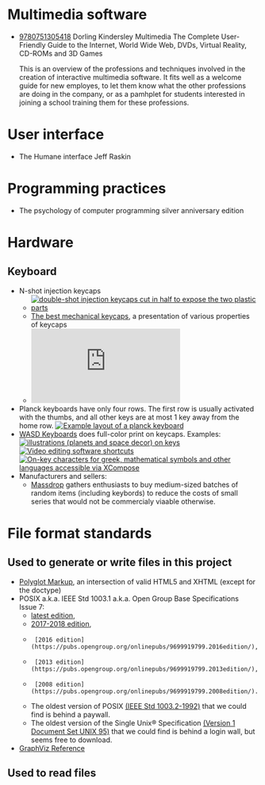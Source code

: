 # Multimedia software

* [9780751305418](https://isbnsearch.com/isbn/9780751305418) Dorling Kindersley Multimedia The Complete User-Friendly Guide to the Internet, World Wide Web, DVDs, Virtual Reality, CD-ROMs and 3D Games
  
  This is an overview of the professions and techniques involved in the creation of interactive multimedia software. It fits well as a welcome guide for new employes, to let them know what the other professions are doing in the company, or as a pamhplet for students interested in joining a school training them for these professions.

# User interface

* The Humane interface Jeff Raskin

# Programming practices

* The psychology of computer programming silver anniversary edition

# Hardware

## Keyboard

* N-shot injection keycaps
  * [![double-shot injection keycaps cut in half to expose the two plastic parts](https://i.imgur.com/kVQNa.jpg)](https://imgur.com/a/OhRd4)
  * [The best mechanical keycaps](https://blog.wooting.nl/what-are-the-best-mechanical-keyboard-keycaps), a presentation of various properties of keycaps
  * [![Quadruple-shot injection keycap with two colors for the label and transparent plastic for caps lock or scroll lock indicator](https://deskthority.net/download/file.php?id=5573)](https://deskthority.net/viewtopic.php?p=80654#p80654)
* Planck keyboards have only four rows. The first row is usually activated with the thumbs, and all other keys are at most 1 key away from the home row. [![Example layout of a planck keyboard](https://i.imgur.com/cNipMSc.png)](https://i.imgur.com/cNipMSc.png)
* [WASD Keyboards](https://www.wasdkeyboards.com/) does full-color print on keycaps. Examples:
  [![illustrations (planets and space decor) on keys](https://i.imgur.com/F3lgqHJ.jpg)](https://i.imgur.com/F3lgqHJ.jpg)
  [![Video editing software shortcuts](https://66.media.tumblr.com/9e8cbe7747b696822570ce0329f92fa1/tumblr_noo0x0SAcK1u475ako1_1280.jpg)](https://wasdkeyboards.tumblr.com/image/120541521288)
  [![On-key characters for greek, mathematical symbols and other languages accessible via XCompose](https://i.imgur.com/21OoXw0.jpg)](https://imgur.com/a/DpQHW)
* Manufacturers and sellers:
  * [Massdrop](https://www.massdrop.com/) gathers enthusiasts to buy medium-sized batches of random items (including keybords) to reduce the costs of small series that would not be commercialy viaable otherwise.

# File format standards

## Used to generate or write files in this project

* [Polyglot Markup](https://dev.w3.org/html5/html-polyglot/html-polyglot.html), an intersection of valid HTML5 and XHTML (except for the doctype)
* POSIX a.k.a. IEEE Std 1003.1 a.k.a. Open Group Base Specifications Issue 7:
  * [latest edition](https://pubs.opengroup.org/onlinepubs/9699919799/),
  * [2017-2018 edition](https://pubs.opengroup.org/onlinepubs/9699919799.2018edition/),
  *      [2016 edition](https://pubs.opengroup.org/onlinepubs/9699919799.2016edition/),
  *      [2013 edition](https://pubs.opengroup.org/onlinepubs/9699919799.2013edition/),
  *      [2008 edition](https://pubs.opengroup.org/onlinepubs/9699919799.2008edition/).
  * The oldest version of POSIX [(IEEE Std 1003.2-1992)](https://ieeexplore.ieee.org/document/6880751) that we could find is behind a paywall.
  * The oldest version of the Single Unix® Specification [(Version 1 Document Set UNIX 95)](https://publications.opengroup.org/c43x) that we could find is behind a login wall, but seems free to download.
* [GraphViz Reference](https://www.graphviz.org/doc/info/)

## Used to read files
